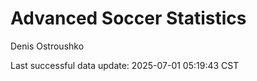# Advanced Soccer Statistics
Denis Ostroushko

<!-- gfm -->

Last successful data update: 2025-07-01 05:19:43 CST
